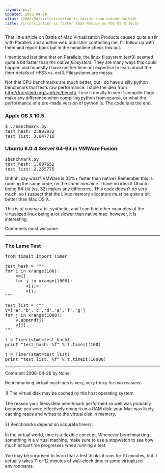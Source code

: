 ```yaml
---
layout: post
updated: 2008-04-28
alias: /2008/04/virtualization-is-faster-than-native-on.html
title: Virtualization is faster than Native on Mac OS X 10.5?
---
```

<p>
That little article on Battle of Mac Virtualization Products caused quite a stir with Parallels and another web publisher contacting me.  I'll follow up with them and report back but in the meantime check this out.
</p>

<p>I mentioned last time that on Parallels, the linux filesystem (ext3) seemed quite a bit faster than <i>the native filesystem</i>.   They are many ways this could happen and honestly I have neither time not expertise to learn about the finer details of HFS3 vs. ext3.  Filesystems are messy.
</p>

<p>Not that CPU benchmarks are much better, but I do have a silly python benchmark that tests raw performance.  I stole the idea from <a href="http://furryland.org/~mikec/bench/">http://furryland.org/~mikec/bench/</a>.   I use it mostly to see if compiler flags make any difference when compiling python from source, or what the performance of a pre-made version of python is. The code is at the end.
</p>

<h3>Apple OS X 10.5</h3>

<pre>
$ ./benchmark.py 
test_hash: 2.833932
test_list: 3.647719
</pre>


<h3> Ubuntu 8.0.4 Server 64-Bit in VMWare Fusion</h3>
<pre>
$benchmark.py 
test_hash: 1.697652
test_list: 2.255775
</pre>

<p>Uhhhh, say what? VMWare is 33%+ faster than native? Remember this is running the same code, on the <i>same machine</i>. I have no idea if Ubuntu being 64-bit (vs. 32) makes any difference.  This code doesn't do very much, so I suspect that the Linux memory allocators must be <i>quite</i> a bit better than Mac OS X.
</p>

<p>This is of course a bit synthetic, and I can find other examples of the virtualized linux being a lot slower than native mac, however, it is interesting.</p>

<p>Comments most welcome.</p>

<hr />
<h3>The Lame Test</h3>

<pre>
from timeit import Timer

test_hash = """
for i in xrange(100):
    x=&#123;&#125;
    for j in xrange(1000):
        x[j]=i
        x[j]
"""

test_list = """
v=['a','b','c','d','e','f','g']
for j in xrange(1000):
    v.append(j)
    v[j]
"""

t = Timer(stmt=test_hash)
print "test_hash: %f" % t.timeit(100)

t = Timer(stmt=test_list)
print "test_list: %f" % t.timeit(10000)
</pre>

*****
Comment 2008-04-28 by None

Benchmarking virtual machines is very, very tricky for two reasons:<BR/><BR/>1) The virtual disk may be cached by the host operating system.<BR/><BR/>The reason your filesystem benchmark performed so well was probably because you were effectively doing it on a RAM disk: your Mac was likely caching reads and writes to the virtual disk in memory.<BR/><BR/>2) Benchmarks depend on accurate timers.<BR/><BR/>In the virtual world, time is a flexible concept.  Whenever benchmarking something in a virtual machine, make sure to use a stopwatch to see how much actual time progresses when running a test.  <BR/><BR/>You may be surprised to learn that a test thinks it runs for 10 minutes, but it actually takes 11 or 12 minutes of wall-clock time in some virtualized environments.
